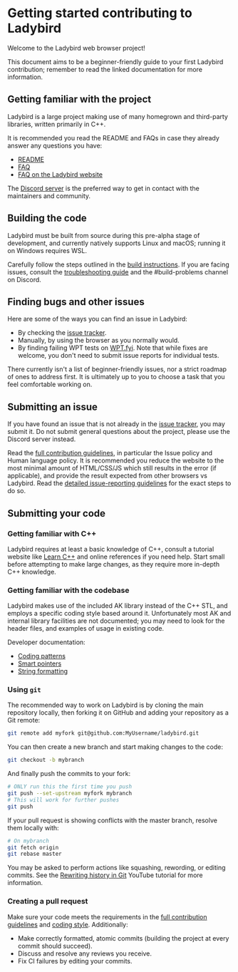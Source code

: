 # Getting started contributing to Ladybird
Welcome to the Ladybird web browser project!

This document aims to be a beginner-friendly guide to your first Ladybird contribution; remember to read the linked documentation for more information.

## Getting familiar with the project
Ladybird is a large project making use of many homegrown and third-party libraries, written primarily in C++.

It is recommended you read the README and FAQs in case they already answer any questions you have:

* [README](/README.md)
* [FAQ](FAQ.md)
* [FAQ on the Ladybird website](https://ladybird.org/#faq)

The [Discord server](https://discord.gg/nvfjVJ4Svh) is the preferred way to get in contact with the maintainers and community.

## Building the code
Ladybird must be built from source during this pre-alpha stage of development, and currently natively supports Linux and macOS; running it on Windows requires WSL.

Carefully follow the steps outlined in the [build instructions](BuildInstructionsLadybird.md). If you are facing issues, consult the [troubleshooting guide](Troubleshooting.md) and the #build-problems channel on Discord.

## Finding bugs and other issues
Here are some of the ways you can find an issue in Ladybird:

* By checking the [issue tracker](https://github.com/LadybirdBrowser/ladybird/issues).
* Manually, by using the browser as you normally would.
* By finding failing WPT tests on [WPT.fyi](https://staging.wpt.fyi/results/?label=master&product=ladybird). Note that while fixes are welcome, you don't need to submit issue reports for individual tests.

There currently isn't a list of beginner-friendly issues, nor a strict roadmap of ones to address first. It is ultimately up to you to choose a task that you feel comfortable working on.

## Submitting an issue
If you have found an issue that is not already in the [issue tracker](https://github.com/LadybirdBrowser/ladybird/issues), you may submit it. Do not submit general questions about the project, please use the Discord server instead.

Read the [full contribution guidelines](/CONTRIBUTING.md), in particular the Issue policy and Human language policy. It is recommended you reduce the website to the most minimal amount of HTML/CSS/JS which still results in the error (if applicable), and provide the result expected from other browsers vs Ladybird. Read the [detailed issue-reporting guidelines](/ISSUES.md) for the exact steps to do so.

## Submitting your code
### Getting familiar with C++
Ladybird requires at least a basic knowledge of C++, consult a tutorial website like [Learn C++](https://www.learncpp.com/) and online references if you need help. Start small before attempting to make large changes, as they require more in-depth C++ knowledge.

### Getting familiar with the codebase
Ladybird makes use of the included AK library instead of the C++ STL, and employs a specific coding style based around it. Unfortunately most AK and internal library facilities are not documented; you may need to look for the header files, and examples of usage in existing code.

Developer documentation:

* [Coding patterns](Patterns.md)
* [Smart pointers](SmartPointers.md)
* [String formatting](StringFormatting.md)

### Using `git`
The recommended way to work on Ladybird is by cloning the main repository locally, then forking it on GitHub and adding your repository as a Git remote:
```sh
git remote add myfork git@github.com:MyUsername/ladybird.git
```

You can then create a new branch and start making changes to the code:
```sh
git checkout -b mybranch
```

And finally push the commits to your fork:
```sh
# ONLY run this the first time you push
git push --set-upstream myfork mybranch
# This will work for further pushes
git push
```

If your pull request is showing conflicts with the master branch, resolve them locally with:
```sh
# On mybranch
git fetch origin
git rebase master
```

You may be asked to perform actions like squashing, rewording, or editing commits. See the [Rewriting history in Git](https://www.youtube.com/watch?v=ElRzTuYln0M) YouTube tutorial for more information.

### Creating a pull request
Make sure your code meets the requirements in the [full contribution guidelines](/CONTRIBUTING.md) and [coding style](CodingStyle.md). Additionally:

* Make correctly formatted, atomic commits (building the project at every commit should succeed).
* Discuss and resolve any reviews you receive.
* Fix CI failures by editing your commits.
